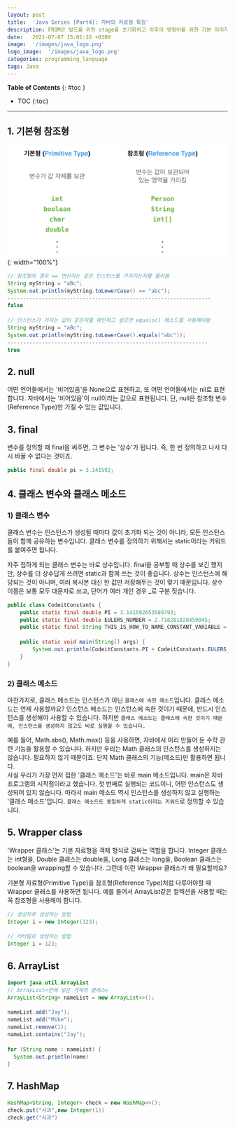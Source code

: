 ```yaml
---
layout: post
title:  'Java Series [Part4]: 자바의 자료형 특징'
description: FROM은 빌드를 위한 stage를 초기화하고 이후의 명령어를 위한 기본 이미지를 만듭니다.
date:   2021-07-07 15:01:35 +0300
image:  '/images/java_logo.png'
logo_image:  '/images/java_logo.png'
categories: programming_language
tags: Java
---
```


**Table of Contents**
{: #toc }
*  TOC
{:toc}

---


## 1. 기본형 참조형

![](/images/java_2.png){: width="100%"}  

```java
// 참조형의 경우 == 연산자는 같은 인스턴스를 가리키는지를 물어봄
String myString = "aBc";
System.out.println(myString.toLowerCase() == "abc");
-----------------------------------------------------------------
false

// 인스턴스가 가지는 값이 같은지를 확인하고 싶으면 equals() 메소드를 사용해야함
String myString = "aBc";
System.out.println(myString.toLowerCase().equals("abc"));
----------------------------------------------------------------
true
```

## 2. null  

어떤 언어들에서는 '비어있음'을 None으로 표현하고, 또 어떤 언어들에서는 nil로 표현합니다. 자바에서는 '비어있음'이 null이라는 값으로 표현됩니다. 단, null은 참조형 변수(Reference Type)만 가질 수 있는 값입니다. 

## 3. final  

변수를 정의할 때 final을 써주면, 그 변수는 '상수'가 됩니다. 즉, 한 번 정의하고 나서 다시 바꿀 수 없다는 것이죠.  

```java
public final double pi = 3.141592;
```

## 4. 클래스 변수와 클래스 메소드  

### 1) 클래스 변수

클래스 변수는 인스턴스가 생성될 때마다 값이 초기화 되는 것이 아니라, 모든 인스턴스들이 함께 공유하는 변수입니다. 클래스 변수를 정의하기 위해서는 static이라는 키워드를 붙여주면 됩니다.  

자주 접하게 되는 클래스 변수는 바로 상수입니다. final을 공부할 때 상수를 보긴 했지만, 상수를 더 상수답게 쓰려면 static과 함께 쓰는 것이 좋습니다. 상수는 인스턴스에 해당되는 것이 아니며, 여러 복사본 대신 한 값만 저장해두는 것이 맞기 때문입니다. 상수 이름은 보통 모두 대문자로 쓰고, 단어가 여러 개인 경우 _로 구분 짓습니다.  

```java
public class CodeitConstants {
    public static final double PI = 3.141592653589793;
    public static final double EULERS_NUMBER = 2.718281828459045;
    public static final String THIS_IS_HOW_TO_NAME_CONSTANT_VARIABLE = "Hello";

    public static void main(String[] args) {
        System.out.println(CodeitConstants.PI + CodeitConstants.EULERS_NUMBER);
    }
}
```

### 2) 클래스 메소드  

마찬가지로, 클래스 메소드는 인스턴스가 아닌 `클래스에 속한 메소드`입니다. 클래스 메소드는 언제 사용할까요? 인스턴스 메소드는 인스턴스에 속한 것이기 때문에, 반드시 인스턴스를 생성해야 사용할 수 있습니다. 하지만 `클래스 메소드는 클래스에 속한 것이기 때문에, 인스턴스를 생성하지 않고도 바로 실행할 수 있습니다.`  

예를 들어,  Math.abs(), Math.max() 등을 사용하면, 자바에서 미리 만들어 둔 수학 관련 기능을 활용할 수 있습니다. 하지만 우리는 Math 클래스의 인스턴스를 생성하지는 않습니다. 필요하지 않기 때문이죠. 단지 Math 클래스의 기능(메소드)만 활용하면 됩니다.  
사실 우리가 가장 먼저 접한 '클래스 메소드'는 바로 main 메소드입니다. main은 자바 프로그램의 시작점이라고 했습니다. 첫 번째로 실행되는 코드이니, 어떤 인스턴스도 생성되어 있지 않습니다. 따라서 main 메소드 역시 인스턴스를 생성하지 않고 실행하는 '클래스 메소드'입니다. `클래스 메소드도 동일하게 static이라는 키워드`로 정의할 수 있습니다.  

## 5. Wrapper class

'Wrapper 클래스'는 기본 자료형을 객체 형식로 감싸는 역할을 합니다. Integer 클래스는 int형을, Double 클래스는 double을, Long 클래스는 long을, Boolean 클래스는 boolean을 wrapping할 수 있습니다. 그런데 이런 Wrapper 클래스가 왜 필요할까요?

기본형 자료형(Primitive Type)을 참조형(Reference Type)처럼 다루어야할 때 Wrapper 클래스를 사용하면 됩니다. 예를 들어서 ArrayList같은 컬렉션을 사용할 때는 꼭 참조형을 사용해야 합니다.  

```java
// 생성자로 생성하는 방법
Integer i = new Integer(123);

// 리터럴로 생성하는 방법
Integer i = 123;
```

## 6. ArrayList

```java
import java.util.ArrayList
// ArrayList<안에 넣은 객체의 클래스>
ArrayList<String> nameList = new ArrayList<>();

nameList.add("Jay");
nameList.add("Mike");
nameList.remove(1);
nameList.contains("Jay");

for (String name : nameList) {
  System.out.println(name)
}
```

## 7. HashMap  

```java
HashMap<String, Integer> check = new HashMap<>();
check.put("사과",new Integer(1))
check.get("사과")
```